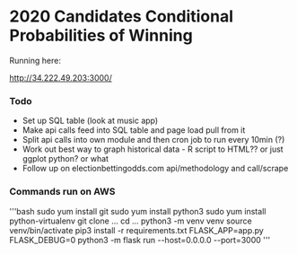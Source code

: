 # 2020 Candidates Conditional Probabilities of Winning

Running here:

http://34.222.49.203:3000/

### Todo

* Set up SQL table (look at music app)
* Make api calls feed into SQL table and page load pull from it
* Split api calls into own module and then cron job to run every 10min (?)
* Work out best way to graph historical data - R script to HTML?? or just ggplot
python? or what
* Follow up on electionbettingodds.com api/methodology and call/scrape


### Commands run on AWS

'''bash
sudo yum install git
sudo yum install python3
sudo yum install python-virtualenv
git clone ...
cd ...
python3 -m venv venv
source venv/bin/activate
pip3 install -r requirements.txt
FLASK_APP=app.py FLASK_DEBUG=0 python3 -m flask run --host=0.0.0.0 --port=3000
'''
